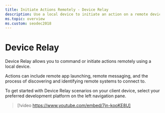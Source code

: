 ```yaml
---
title: Initiate Actions Remotely - Device Relay
description: Use a local device to initiate an action on a remote device.
ms.topic: overview
ms.custom: seodec2018
---
```


# Device Relay

Device Relay allows you to command or initiate actions remotely using a local device. 

Actions can include remote app launching, remote messaging, and the process of discovering and identifying remote systems to connect to.

To get started with Device Relay scenarios on your client device, select your preferred development platform on the left navigation pane.

> [!video https://www.youtube.com/embed/7jn-kooKE8U]